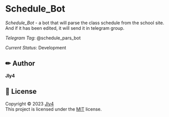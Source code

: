 # Schedule_Bot

 *Schedule_Bot* - a bot that will parse the class schedule from the school site. And if it has been edited, it will send it in telegram group.

*Telegram Tag*: @schedule_pars_bot

*Current Status*: Development



## ✏ Author
 **Jly4**

 ## 📩 License

Copyright © 2023 [Jly4](https://github.com/Jly4)<br />
This project is licensed under the [MIT](https://github.com/Jly4/Schedule_Bot/blob/main/LICENSE) license.
